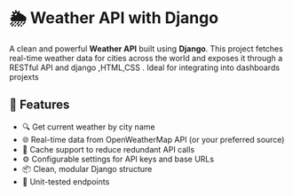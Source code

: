# 🌦️ Weather API with Django

A clean and powerful **Weather API** built using **Django**. This project fetches real-time weather data for cities across the world and exposes it through a RESTful API and django ,HTML,CSS . Ideal for integrating into dashboards projexts

## 🚀 Features

- 🔍 Get current weather by city name
- 🌐 Real-time data from OpenWeatherMap API (or your preferred source)
- 🔁 Cache support to reduce redundant API calls
- ⚙️ Configurable settings for API keys and base URLs
- 📦 Clean, modular Django structure
- 🧪 Unit-tested endpoints


